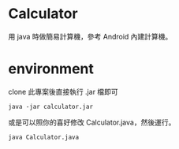 # **Calculator**
用 java 時做簡易計算機，參考 Android 內建計算機。

# **environment**
clone 此專案後直接執行 .jar 檔即可
```
java -jar calculator.jar
```
或是可以照你的喜好修改 Calculator.java，然後運行。
```
java Calculator.java
```
